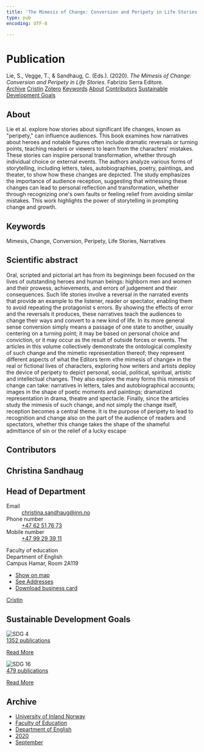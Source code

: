 ```yaml
---
title: 'The Mimesis of Change: Conversion and Peripety in Life Stories'
type: pub
encoding: UTF-8

---
```

<h1>Publication</h1>
<article id="csl-bib-container-3MTI9U7J" class="csl-bib-container">
  <div class="csl-bib-body"> <div class="csl-entry">Lie, S., Vegge, T., &#38; Sandhaug, C. (Eds.). (2020). <i>The Mimesis of Change: Conversion and Peripety in Life Stories</i>. Fabrizio Serra Editore.</div> </div>
  <div class="csl-bib-buttons">
    <a href="#taxonomy-article-3MTI9U7J" alt="archive" class="csl-bib-button">Archive</a>
    <a href="https://app.cristin.no/results/show.jsf?id=1833306" alt="Cristin" class="csl-bib-button">Cristin</a>
    <a href="http://zotero.org/groups/5881554/items/3MTI9U7J" alt="Zotero" class="csl-bib-button">Zotero</a>
    <a href="#keywords-article-3MTI9U7J" alt="keywords" class="csl-bib-button">Keywords</a>
    <a href="#about-article-3MTI9U7J" alt="about_pub" class="csl-bib-button">About</a>
    <a href="#contributors-article-3MTI9U7J" alt="contributors" class="csl-bib-button">Contributors</a>
    <a href="#sdg-article-3MTI9U7J" alt="sdg" class="csl-bib-button">Sustainable Development Goals</a>
  </div>
  <div id="csl-bib-meta-container-3MTI9U7J"></div>
</article>
<div id="csl-bib-meta-3MTI9U7J" class="csl-bib-meta">
  <article id="about-article-3MTI9U7J" class="about_pub-article">
    <h1>About</h1>
    Lie et al. explore how stories about significant life changes, known as "peripety," can influence audiences. This book examines how narratives about heroes and notable figures often include dramatic reversals or turning points, teaching readers or viewers to learn from the characters' mistakes. These stories can inspire personal transformation, whether through individual choice or external events. The authors analyze various forms of storytelling, including letters, tales, autobiographies, poetry, paintings, and theater, to show how these changes are depicted. The study emphasizes the importance of audience reception, suggesting that witnessing these changes can lead to personal reflection and transformation, whether through recognizing one's own faults or feeling relief from avoiding similar mistakes. This work highlights the power of storytelling in prompting change and growth.
  </article>
  <article id="keywords-article-3MTI9U7J" class="keywords-article">
    <h1>Keywords</h1>
    Mimesis, Change, Conversion, Peripety, Life Stories, Narratives
  </article>
  <article id="abstract-article-3MTI9U7J" class="abstract-article">
    <h1>Scientific abstract</h1>
    Oral, scripted and pictorial art has from its beginnings been focused on the lives of outstanding heroes and human beings: highborn men and women and their prowess, achievements, and errors of judgement and their consequences. Such life stories involve a reversal in the narrated events that provide an example to the listener, reader or spectator, enabling them to avoid repeating the protagonist s errors. By showing the effects of error and the reversals it produces, these narratives teach the audiences to change their ways and convert to a new kind of life. In its more general sense conversion simply means a passage of one state to another, usually centering on a turning point; it may be based on personal choice and conviction, or it may occur as the result of outside forces or events. The articles in this volume collectively demonstrate the ontological complexity of such change and the mimetic representation thereof; they represent different aspects of what the Editors term «the mimesis of change» in the real or fictional lives of characters, exploring how writers and artists deploy the device of peripety to depict personal, social, political, spiritual, artistic and intellectual changes. They also explore the many forms this mimesis of change can take: narratives in letters, tales and autobiographical accounts; images in the shape of poetic moments and paintings; dramatized representation in drama, theatre and spectacle. Finally, since the articles study the mimesis of such change, and not simply the change itself, reception becomes a central theme. It is the purpose of peripety to lead to recognition and change also on the part of the audience of readers and spectators, whether this change takes the shape of the shameful admittance of sin or the relief of a lucky escape
  </article>
  <article id="contributors-article-3MTI9U7J" class="contributors-article">
    <h1>Contributors</h1>
    <div class="personas"> <div class="vrtx-hinn-person-card"> <div class="photo"> <i class="lar la-user-circle missing-person"></i> </div> <div class="info"> <hgroup><h1>Christina Sandhaug</h1> <h2>Head of Department</h2> </hgroup><dl> <dt>Email</dt> <dd> <a href="mailto:christina.sandhaug@inn.no">christina.sandhaug@inn.no</a> </dd> <dt>Phone number</dt> <dd><a href="tel:+4762517673"> +47 62 51 76 73 </a></dd> <dt>Mobile number</dt> <dd><a href="tel:+4799293911"> +47 99 29 39 11 </a></dd> </dl> <p> Faculty of education<br> Department of English<br> Campus Hamar, Room 2A119 </p> <ul class="vrtx-hinn-links"> <li><a href="https://www.google.com/maps?q=60.79636,11.07506">Show on map</a></li> <li><a href="https://www.inn.no/english/find-an-employee/christina-sandhaug.html#vrtx-hinn-addresses">See Addresses</a></li> <li><a href="https://www.inn.no/english/find-an-employee/christina-sandhaug.html?vrtx=vcf">Download business card</a></li> </ul> </div> </div> <a href="https://app.cristin.no/persons/show.jsf?id=18745" alt="Cristin URL" class="personas-cristin">Cristin</a> </div>
  </article>
  <article id="sdg-article-3MTI9U7J" class="sdg-article">
    <h1>Sustainable Development Goals</h1>
    <div class="sdg-container"><div id="sdg4" class="sdg">
        <img src="{{< params subfolder >}}images/sdg/sdg04_en.png" class="image" alt="SDG 4">
        <div class="sdg-overlay">
          <a href="/en/archive/?key=?sdg=4#archive" class="sdg-publication-count"><span>1352</span> publications</a>
          <p><a href="https://sdgs.un.org/goals/goal4" class="sdg-read-more">Read More</a></p>
        </div>
      </div> <div id="sdg16" class="sdg">
        <img src="{{< params subfolder >}}images/sdg/sdg16_en.png" class="image" alt="SDG 16">
        <div class="sdg-overlay">
          <a href="/en/archive/?key=?sdg=16#archive" class="sdg-publication-count"><span>479</span> publications</a>
          <p><a href="https://sdgs.un.org/goals/goal16" class="sdg-read-more">Read More</a></p>
        </div>
      </div></div>
  </article>
  <article id="taxonomy-article-3MTI9U7J" class="taxonomy-article">
    <h1>Archive</h1>
    <ul>
      <li>
        <a href="/en/archive/?key=3DCRN523">University of Inland Norway</a>
      </li>
      <li>
        <a href="/en/archive/?key=WYNZA47F">Faculty of Education</a>
      </li>
      <li>
        <a href="/en/archive/?key=THSB4HN9">Department of English</a>
      </li>
      <li>
        <a href="/en/archive/?key=STTLJACA">2020</a>
      </li>
      <li>
        <a href="/en/archive/?key=KUYZ6YP4">September</a>
      </li>
    </ul>
  </article>
</div>
